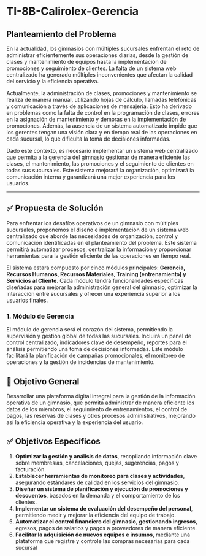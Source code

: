 # TI-8B-Calirolex-Gerencia

## Planteamiento del Problema
En la actualidad, los gimnasios con múltiples sucursales enfrentan el reto de administrar eficientemente sus operaciones diarias, desde la gestión de clases y mantenimiento de equipos hasta la implementación de promociones y seguimiento de clientes. La falta de un sistema web centralizado ha generado múltiples inconvenientes que afectan la calidad del servicio y la eficiencia operativa.

Actualmente, la administración de clases, promociones y mantenimiento se realiza de manera manual, utilizando hojas de cálculo, llamadas telefónicas y comunicación a través de aplicaciones de mensajería. Esto ha derivado en problemas como la falta de control en la programación de clases, errores en la asignación de mantenimiento y demoras en la implementación de promociones. Además, la ausencia de un sistema automatizado impide que los gerentes tengan una visión clara y en tiempo real de las operaciones en cada sucursal, lo que dificulta la toma de decisiones informadas.

Dado este contexto, es necesario implementar un sistema web centralizado que permita a la gerencia del gimnasio gestionar de manera eficiente las clases, el mantenimiento, las promociones y el seguimiento de clientes en todas sus sucursales. Este sistema mejorará la organización, optimizará la comunicación interna y garantizará una mejor experiencia para los usuarios.

---

## ✅ Propuesta de Solución
Para enfrentar los desafíos operativos de un gimnasio con múltiples sucursales, proponemos el diseño e implementación de un sistema web centralizado que aborde las necesidades de organización, control y comunicación identificadas en el planteamiento del problema. Este sistema permitirá automatizar procesos, centralizar la información y proporcionar herramientas para la gestión eficiente de las operaciones en tiempo real.

El sistema estará compuesto por cinco módulos principales: **Gerencia, Recursos Humanos, Recursos Materiales, Training (entrenamiento) y Servicios al Cliente**. Cada módulo tendrá funcionalidades específicas diseñadas para mejorar la administración general del gimnasio, optimizar la interacción entre sucursales y ofrecer una experiencia superior a los usuarios finales.

### 1. Módulo de Gerencia
El módulo de gerencia será el corazón del sistema, permitiendo la supervisión y gestión global de todas las sucursales. Incluirá un panel de control centralizado, indicadores clave de desempeño, reportes para el análisis permitiendo una toma de decisiones informadas. Este módulo facilitará la planificación de campañas promocionales, el monitoreo de operaciones y la gestión de incidencias de mantenimiento.

## 🎯 Objetivo General
Desarrollar una plataforma digital integral para la gestión de la información operativa de un gimnasio, que permita administrar de manera eficiente los datos de los miembros, el seguimiento de entrenamientos, el control de pagos, las reservas de clases y otros procesos administrativos, mejorando así la eficiencia operativa y la experiencia del usuario.

## ✅ Objetivos Específicos
1. **Optimizar la gestión y análisis de datos**, recopilando información clave sobre membresías, cancelaciones, quejas, sugerencias, pagos y facturación. 
2. **Establecer herramientas de monitoreo para clases y actividades**, asegurando estándares de calidad en los servicios del gimnasio.
3. **Diseñar un sistema de planificación y ejecución de promociones y descuentos**, basados en la demanda y el comportamiento de los clientes.
4. **Implementar un sistema de evaluación del desempeño del personal**, permitiendo medir y mejorar la eficiencia del equipo de trabajo.
5. **Automatizar el control financiero del gimnasio, gestionando ingresos**, egresos, pagos de salarios y pagos a proveedores de manera eficiente.
6. **Facilitar la adquisición de nuevos equipos e insumos**, mediante una plataforma que registre y controle las compras necesarias para cada sucursal